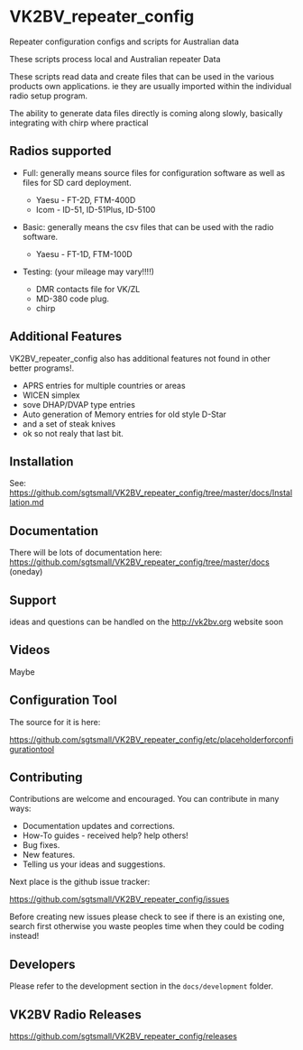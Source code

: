 # VK2BV_repeater_config
Repeater configuration configs and scripts for Australian data

These scripts process local and Australian repeater Data

These scripts read data and create files that can be used in the various products own applications. 
ie they are usually imported within the individual radio setup program.

The ability to generate data files directly is coming along slowly, basically integrating with chirp where practical
## Radios supported
*   Full:  generally means source files for configuration software as well as files for SD card deployment.
    *   Yaesu - FT-2D, FTM-400D
    *   Icom - ID-51, ID-51Plus, ID-5100
    
*   Basic: generally means the csv files that can be used with the radio software.
    *   Yaesu - FT-1D, FTM-100D
    
*   Testing: (your mileage may vary!!!!)
    *   DMR contacts file for VK/ZL
    *   MD-380 code plug.
    *   chirp
    
## Additional Features

VK2BV_repeater_config also has additional features not found in other better programs!.

* APRS entries for multiple countries or areas
* WICEN simplex
* sove DHAP/DVAP type entries
* Auto generation of Memory entries for old style D-Star
* and a set of steak knives 
* ok so not realy that last bit.

## Installation

See: https://github.com/sgtsmall/VK2BV_repeater_config/tree/master/docs/Installation.md 

## Documentation

There will be lots of documentation here: https://github.com/sgtsmall/VK2BV_repeater_config/tree/master/docs (oneday)

## Support

ideas and questions can be handled on the http://vk2bv.org website soon

## Videos

Maybe 

## Configuration Tool


The source for it is here:

https://github.com/sgtsmall/VK2BV_repeater_config/etc/placeholderforconfigurationtool

## Contributing

Contributions are welcome and encouraged.  You can contribute in many ways:

* Documentation updates and corrections.
* How-To guides - received help?  help others!
* Bug fixes.
* New features.
* Telling us your ideas and suggestions.

Next place is the github issue tracker:

https://github.com/sgtsmall/VK2BV_repeater_config/issues

Before creating new issues please check to see if there is an existing one, search first otherwise you waste peoples time when they could be coding instead!

## Developers

Please refer to the development section in the `docs/development` folder.


## VK2BV Radio Releases
https://github.com/sgtsmall/VK2BV_repeater_config/releases


